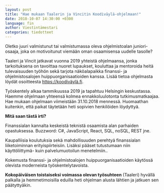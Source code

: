 ```yaml
---
layout: post
title: "Hae mukaan Taalerin ja Vincitin Koodiväylä-ohjelmaan!"
date: 2018-10-07 14:30:00 +0300
language: fin
author: Viestintämestari
categories: tiedotteet
---
```

Oletko juuri valmistunut tai valmistumassa oleva ohjelmistoalan juniori-osaaja, joka on motivoitunut viemään oman osaamisensa uudelle tasolle?

Taaleri ja Vincit jatkavat vuonna 2019 yhteistä ohjelmaansa, jonka tarkoituksena on tavoittaa nuoret lupaukset, kouluttaa ja mentoroida heitä tulevaisuuden työhön sekä tarjota näköalapaikka finanssi- ja ohjelmistosalojen huippuorganisaatioiden kanssa. Lisää tietoa ohjelmasta löydät osoitteesta <https://koodiväylä.fi>.

Työskentely alkaa tammikuussa 2019 ja tapahtuu Helsingin keskustassa. Haemme ohjelmaan yhteensä kolmea ennakkoluulotonta tutkimusmatkaajaa. Hae mukaan ohjelmaan viimeistään 31.10.2018 mennessä. Huomaathan kuitenkin, että paikat täytetään heti sopivien henkilöiden löydyttyä.

**Mitä saan tästä irti?**

Finanssialan kannalta keskeistä teknistä osaamista alan parhaiden opastuksessa. Buzzword: C#, JavaScript, React, SQL, noSQL, REST jne.

Kaupalliisia koulutuksia sekä mahdollisuuden perehtyä finanssialan liiketoiminnan erityispiirteisiin. Lisäksi pääset tutustumaan niin käyttöliittymä- kuin palvelumuotoilun menetelmiin..

Kokemusta finanssi- ja ohjelmistoalojen huippuorganisaatioiden käytössä olevista moderneista työskentelytavoista.

**Kokopäiväisen toistaiseksi voimassa olevan työsuhteen** (Taaleri) hyvällä palkalla ja hemmetimoisilla eduilla heti ohjelman alusta lähtien ja jatkuen sen päätyttyäkin.